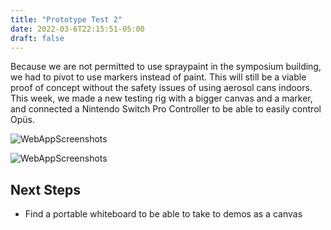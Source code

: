 ```yaml
---
title: "Prototype Test 2"
date: 2022-03-6T22:15:51-05:00
draft: false
---
```


Because we are not permitted to use spraypaint in the symposium building, we had to pivot to use markers instead of paint. This will still be a viable proof of concept without the safety issues of using aerosol cans indoors. 
This week, we made a new testing rig with a bigger canvas and a marker, and connected a Nintendo Switch Pro Controller to be able to easily control Opüs. 

![WebAppScreenshots](/blog/WebApp/prototype_test_2_1.png)

![WebAppScreenshots](/blog/WebApp/prototype_test_2_1.png)

Next Steps
-----
* Find a portable whiteboard to be able to take to demos as a canvas
